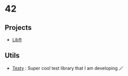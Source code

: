# 42
## Projects
- [Libft](/Projects/libft)

## Utils
- [Testy](/Utils/testy) : Super cool test library that I am developing 🪄
